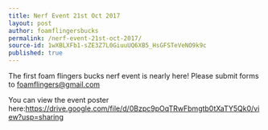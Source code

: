 ```yaml
---
title: Nerf Event 21st Oct 2017
layout: post
author: foamflingersbucks
permalink: /nerf-event-21st-oct-2017/
source-id: 1wXBLXFb1-sZE3Z7L0GiuuUQ6XB5_HsGFSTeVeNO9k9c
published: true
---
```

The first foam flingers bucks nerf event is nearly here! Please submit forms to [foamflingers@gmail.com](mailto:foamflingers@gmail.com)

You can view the event poster here:https://drive.google.com/file/d/0Bzpc9pOqTRwFbmgtb0tXaTY5Qk0/view?usp=sharing

